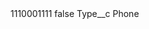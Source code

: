 <?xml version="1.0" encoding="UTF-8"?>
<CustomMetadata xmlns="http://soap.sforce.com/2006/04/metadata" xmlns:xsi="http://www.w3.org/2001/XMLSchema-instance" xmlns:xsd="http://www.w3.org/2001/XMLSchema">
    <label>1110001111</label>
    <protected>false</protected>
    <values>
        <field>Type__c</field>
        <value xsi:type="xsd:string">Phone</value>
    </values>
</CustomMetadata>
